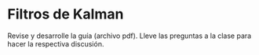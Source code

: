 # Filtros de Kalman

Revise y desarrolle la guía (archivo pdf). Lleve las preguntas a la clase para hacer la respectiva discusión.